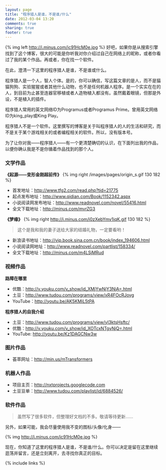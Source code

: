```yaml
---
layout: page
title: "程序猎人是谁，不是谁/什么"
date: 2012-03-04 13:20
comments: true
sharing: true
footer: true
---
```

{% img left http://i.minus.com/ic91HcM0e.jpg %}
好吧，如果你是从搜索引擎找到了这个博客，很大的可能是你听我对你介绍过自己在网络上的昵称，或者你看过了我的某个作品。再或者，你在找一个软件。

在此，澄清一下这里的程序猎人是谁，不是谁或什么。

程序猎人是一个人，智人个体。是的，你可以确信，写这篇文章的是人，而不是猫猫狗狗、实验猩猩或者其他什么动物，也不是任何机器人程序。是一个实实在在的人，到目前为止甚至连器官移植或者人造物植入都没有。虽然戴着眼镜，但那是外设，不是植入的插件。

程序猎人常用的英文网络ID为Programus或者Programus Prime。曾用英文网络ID为king_play或King Play。

程序猎人不是一个软件。这里撰写的博客是关于叫程序猎人的人的生活和研究，而不是关于某个游戏相关的或者编程相关的软件。所以，没有版本号。

为了让你对我——程序猎人——有一个更清楚确切的认识，在下面列出我的作品，以便你确认我是不是你循着作品找到的那个人。

### 文学作品 ###

**《起源——变形金刚超前传》**
{% img right /images/pages/origin_s.gif 130 182 %}

* 首发地址：<http://www.tfg2.com/read.php?tid=21775>
* 起点发布地址：<http://www.qidian.com/Book/1152342.aspx>
* 小说阅读网发布地址：<http://www.readnovel.com/novel/55416.html>
* 全文下载地址：<http://minus.com/mvrZG3>

**《梦缘》**
{% img right http://i.minus.com/i0zXebYmv1iqK.gif 130 182 %}

> 这个是我和我的妻子送给大家的结婚礼物，一定要看哟！

* 新浪读书地址：<http://vip.book.sina.com.cn/book/index_194606.html>
* 小说阅读网地址：<http://www.readnovel.com/partlist/158334/>
* 全文下载地址：<http://minus.com/m4LSjMRud>

### 视频作品 ###

**路障在哪里**

* 优酷：<http://v.youku.com/v_show/id_XMjYwNjY3NjA=.html>
* 土豆：<http://www.tudou.com/programs/view/xR4FOcRJovg>
* YouTube：<http://youtu.be/AK5KMiL5tPA>

**程序猎人的自我介绍**

* 土豆：<http://www.tudou.com/programs/view/yI3ktsHsftc/>
* 优酷：<http://v.youku.com/v_show/id_XOTcxNTgyNjQ=.html>
* YouTube: <http://youtu.be/Kz1DAGCNw3w>

### 图片作品 ###

* 荟萃网址：<http://min.us/mTransformers>

### 机器人作品 ###

* 项目主页：http://nxtprojects.googlecode.com
* 土豆豆单：http://www.tudou.com/playlist/id/6884526/

### 软件作品 ###

> 虽然写了很多软件，但整理好文档的不多。敬请等待更新……


另外，如果可能，我会尽量使用我不变的图标/头像/化身——

{% img http://i.minus.com/ic91HcM0e.jpg %}

现在，你知道了这里的程序猎人是谁，不是谁/什么。你可以决定是留在这里继续逛荡并留言，还是立刻离开，去寻找你真正的目标。

{% include links %}
